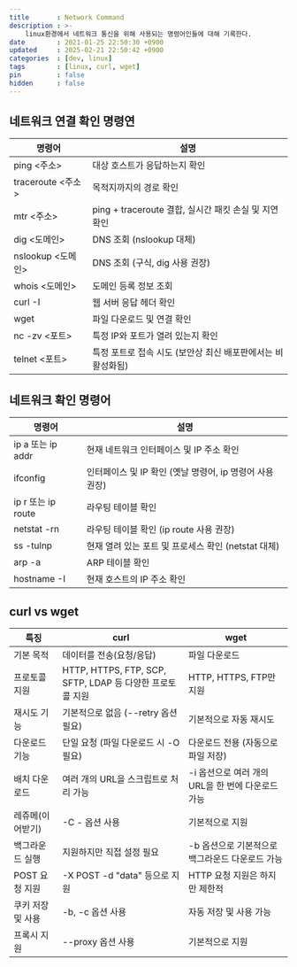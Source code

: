 ```yaml
---
title       : Network Command
description : >-
    linux환경에서 네트워크 통신을 위해 사용되는 명령어인들에 대해 기록한다.
date        : 2021-01-25 22:50:30 +0900
updated     : 2025-02-21 22:50:42 +0900
categories  : [dev, linux]
tags        : [linux, curl, wget]
pin         : false
hidden      : false
---
```


## 네트워크 연결 확인 명령연

| 명령어 | 설명 |
|---|---|
| ping <주소> | 대상 호스트가 응답하는지 확인 |
| traceroute <주소> | 목적지까지의 경로 확인 |
| mtr <주소> | ping + traceroute 결합, 실시간 패킷 손실 및 지연 확인 |
| dig <도메인> | DNS 조회 (nslookup 대체) |
| nslookup <도메인> | DNS 조회 (구식, dig 사용 권장) |
| whois <도메인> | 도메인 등록 정보 조회 |
| curl -I <URL> | 웹 서버 응답 헤더 확인 |
| wget <URL> | 파일 다운로드 및 연결 확인 |
| nc -zv <IP> <포트> | 특정 IP와 포트가 열려 있는지 확인 |
| telnet <IP> <포트> | 특정 포트로 접속 시도 (보안상 최신 배포판에서는 비활성화됨) |

## 네트워크 확인 명령어

| 명령어 | 설명 |
|---|---|
| ip a 또는 ip addr | 현재 네트워크 인터페이스 및 IP 주소 확인 |
| ifconfig | 인터페이스 및 IP 확인 (옛날 명령어, ip 명령어 사용 권장) |
| ip r 또는 ip route | 라우팅 테이블 확인 |
| netstat -rn | 라우팅 테이블 확인 (ip route 사용 권장) |
| ss -tulnp | 현재 열려 있는 포트 및 프로세스 확인 (netstat 대체) |
| arp -a | ARP 테이블 확인 |
| hostname -I | 현재 호스트의 IP 주소 확인 |

## curl vs wget

| 특징 | curl | wget |
|---|---|---|
| 기본 목적 | 데이터를 전송(요청/응답) | 파일 다운로드 |
| 프로토콜 지원 | HTTP, HTTPS, FTP, SCP, SFTP, LDAP 등 다양한 프로토콜 지원 | HTTP, HTTPS, FTP만 지원 |
| 재시도 기능 | 기본적으로 없음 (--retry 옵션 필요) | 기본적으로 자동 재시도 |
| 다운로드 기능 | 단일 요청 (파일 다운로드 시 -O 필요) | 다운로드 전용 (자동으로 파일 저장) |
| 배치 다운로드 | 여러 개의 URL을 스크립트로 처리 가능 | -i 옵션으로 여러 개의 URL을 한 번에 다운로드 가능 |
| 레쥬메(이어받기) | -C - 옵션 사용 | 기본적으로 지원 |
| 백그라운드 실행 | 지원하지만 직접 설정 필요 | -b 옵션으로 기본적으로 백그라운드 다운로드 가능 |
| POST 요청 지원 | -X POST -d "data" 등으로 지원 | HTTP 요청 지원은 하지만 제한적 |
| 쿠키 저장 및 사용 | -b, -c 옵션 사용 | 자동 저장 및 사용 가능 |
| 프록시 지원 | --proxy 옵션 사용 | 기본적으로 지원 |